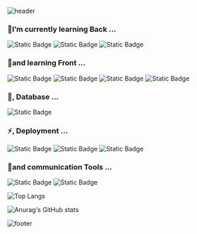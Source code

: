 ![header](https://capsule-render.vercel.app/api?type=slice&color=ffe6df&height=280&section=header&text=HI&nbsp;&fontSize=90&fontColor=890000)

### 🐣I’m currently learning Back ...
![Static Badge](https://img.shields.io/badge/spring_boot-000000?style=for-the-badge&logo=springboot&logoColor=ffffff&color=6DB33F)
![Static Badge](https://img.shields.io/badge/thymeleaf-000000?style=for-the-badge&logo=thymeleaf&logoColor=ffffff&color=005F0F)
![Static Badge](https://img.shields.io/badge/swagger-000000?style=for-the-badge&logo=swagger&logoColor=000000&color=85EA2D)
<br>
### 🔭and learning Front ...
![Static Badge](https://img.shields.io/badge/javascript-000000?style=for-the-badge&logo=javascript&logoColor=000000&color=F7DF1E)
![Static Badge](https://img.shields.io/badge/react-000000?style=for-the-badge&logo=react&logoColor=000000&color=61DAFB)
![Static Badge](https://img.shields.io/badge/redux-000000?style=for-the-badge&logo=redux&logoColor=ffffff&color=764ABC)
![Static Badge](https://img.shields.io/badge/Axios-555555?style=for-the-badge&logo=axios&logoColor=ffffff&color=5A29E4)
<br>
### 💬, Database ...
![Static Badge](https://img.shields.io/badge/mysql-ffffff?style=for-the-badge&logo=mysql&logoColor=ffffff&color=4479A1)
<br>
### ⚡, Deployment ...
![Static Badge](https://img.shields.io/badge/ubuntu-000000?style=for-the-badge&logo=ubuntu&logoColor=ffffff&color=E95420)
![Static Badge](https://img.shields.io/badge/docker-000000?style=for-the-badge&logo=docker&logoColor=000000&color=2496ED)
![Static Badge](https://img.shields.io/badge/amazon_ec2-000000?style=for-the-badge&logo=amazonec2&logoColor=000000&color=FF9900)
<br>
### 👯and communication Tools ...
![Static Badge](https://img.shields.io/badge/github-000000?style=for-the-badge&logo=github&logoColor=ffffff&color=000000)
![Static Badge](https://img.shields.io/badge/notion-000000?style=for-the-badge&logo=notion&logoColor=000000&color=ffffff)







![Top Langs](https://github-readme-stats.vercel.app/api/top-langs/?username=Gray-Grazer&layout=compact&theme=rose)

![Anurag's GitHub stats](https://github-readme-stats.vercel.app/api?username=Gray-Grazer&show_icons=true&theme=rose)

<!--### Content -->
![footer](https://capsule-render.vercel.app/api?type=slice&color=ffe6df&height=150&section=footer&fontColor=890000)

<!--
**Gray-Grazer/Gray-Grazer** is a ✨ _special_ ✨ repository because its `README.md` (this file) appears on your GitHub profile.

Here are some ideas to get you started:

- 🔭 I’m currently working on ...
- 🌱 I’m currently learning ...
- 👯 I’m looking to collaborate on ...
- 🤔 I’m looking for help with ...
- 💬 Ask me about ...
- 📫 How to reach me: ...
- 😄 Pronouns: ...
- ⚡ Fun fact: ...
-->

